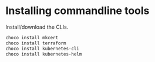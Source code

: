 # Installing commandline tools

Install/download the CLIs.

```powershell
choco install mkcert
choco install terraform
choco install kubernetes-cli
choco install kubernetes-helm
```
